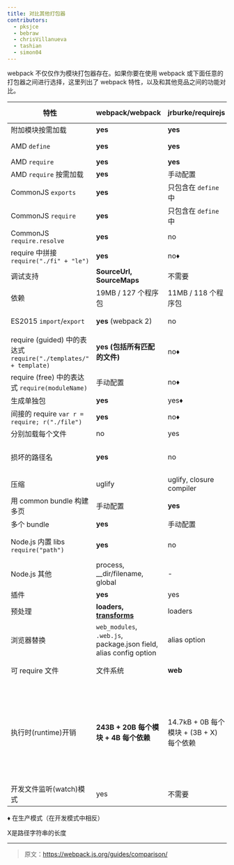 ```yaml
---
title: 对比其他打包器
contributors:
  - pksjce
  - bebraw
  - chrisVillanueva
  - tashian
  - simon04
---
```


webpack 不仅仅作为模块打包器存在。如果你要在使用 webpack 或下面任意的打包器之间进行选择，这里列出了 webpack 特性，以及和其他竞品之间的功能对比。

| 特性 | webpack/webpack | jrburke/requirejs | substack/node-browserify | jspm/jspm-cli | rollup/rollup | brunch/brunch |
|---------|-----------------|-------------------|--------------------------|---------------|---------------|---------------|
| 附加模块按需加载 | **yes** | **yes** | no | [System.import](https://github.com/systemjs/systemjs/blob/master/docs/system-api.md#systemimportmodulename--normalizedparentname---promisemodule) | no | no |
| AMD `define` | **yes** | **yes** | [deamdify](https://github.com/jaredhanson/deamdify) | yes | [rollup-plugin-amd](https://github.com/piuccio/rollup-plugin-amd) | yes |
| AMD `require` | **yes** | **yes** | no | yes | no | yes |
| AMD `require` 按需加载 | **yes** | 手动配置 | no | yes | no | no |
| CommonJS `exports` | **yes** | 只包含在 `define` 中 | **yes** | yes | [commonjs-plugin](https://github.com/rollup/rollup-plugin-commonjs) | yes |
| CommonJS `require` | **yes** | 只包含在 `define` 中 | **yes** | yes | [commonjs-plugin](https://github.com/rollup/rollup-plugin-commonjs) | yes |
| CommonJS `require.resolve` | **yes** | no | no | no | no | |
| require 中拼接 `require("./fi" + "le")` | **yes** | no♦ | no | no | no | |
| 调试支持 | **SourceUrl, SourceMaps** | 不需要 | SourceMaps | **SourceUrl, SourceMaps** | **SourceUrl, SourceMaps** | SourceMaps |
| 依赖 | 19MB / 127 个程序包 | 11MB / 118 个程序包 | **1.2MB / 1 个程序包** | 26MB / 131 个程序包 | ?MB / 3 个程序包 | |
| ES2015 `import`/`export` | **yes** (webpack 2) | no | no | **yes** | **yes** | yes, 通过 [es6 模块转换器](https://github.com/gcollazo/es6-module-transpiler-brunch)
| require (guided) 中的表达式 `require("./templates/" + template)` | **yes (包括所有匹配的文件)** | no♦ | no | no | no | no |
| require (free) 中的表达式 `require(moduleName)` | 手动配置 | no♦ | no | no | no | |
| 生成单独包 | **yes** | yes♦ | yes | yes | yes | yes |
| 间接的 require `var r = require; r("./file")` | **yes** | no♦ | no | no | no | |
| 分别加载每个文件 | no | yes | no | yes | no | no |
| 损坏的路径名 | **yes** | no | 部分 | yes | 不需要（路径名称不在包中） | no |
| 压缩 | uglify | uglify, closure compiler | [uglifyify](https://github.com/hughsk/uglifyify) | yes | [uglify-plugin](https://github.com/TrySound/rollup-plugin-uglify) | [UglifyJS-brunch](https://github.com/brunch/uglify-js-brunch)
| 用 common bundle 构建多页 | 手动配置 | **yes** | 手动配置 | 使用包算法 | no | no|
| 多个 bundle | **yes** | 手动配置 | 手动配置 | yes | no | yes |
| Node.js 内置 libs `require("path")` | **yes** | no | **yes** | **yes** | [node-resolve-plugin](https://github.com/rollup/rollup-plugin-node-resolve) | |
| Node.js 其他 | process, __dir/filename, global | - | process, __dir/filename, global | process, __dir/filename, global for cjs | global ([commonjs-plugin](https://github.com/rollup/rollup-plugin-commonjs)) | |
| 插件 | **yes** | yes | **yes** | yes | yes | yes |
| 预处理 | **loaders, [transforms](https://github.com/webpack/transform-loader)** | loaders | transforms | plugin translate | plugin transforms | compilers, optimizers |
| 浏览器替换 | `web_modules`, `.web.js`, package.json field, alias config option | alias option | package.json field, alias option | package.json, alias option | no | |
| 可 require 文件 | 文件系统 | **web** | 文件系统 | 通过插件 | 文件系统或通过插件 | 文件系统 |
| 执行时(runtime)开销 | **243B + 20B 每个模块 + 4B 每个依赖** | 14.7kB + 0B 每个模块 + (3B + X) 每个依赖 | 415B + 25B 每个模块 + (6B + 2X) 每个依赖 | 5.5kB for 自执行 bundle, 38kB 全部 loader 和 polyfill, 0 普通模块, 293B CJS, 139B ES2015 System.register before gzip | **none for ES2015 modules**（可能有其他格式） | |
| 开发文件监听(watch)模式 | yes | 不需要 | yes | 开发不需要 | no | yes |


♦ 在生产模式（在开发模式中相反）

X是路径字符串的长度

***

> 原文：https://webpack.js.org/guides/comparison/